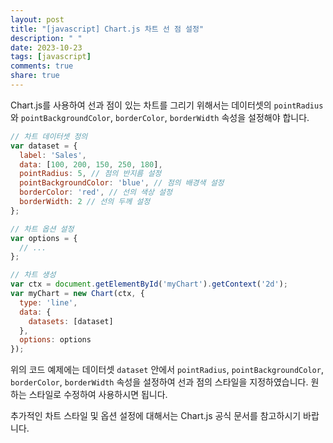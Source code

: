 ```yaml
---
layout: post
title: "[javascript] Chart.js 차트 선 점 설정"
description: " "
date: 2023-10-23
tags: [javascript]
comments: true
share: true
---
```


Chart.js를 사용하여 선과 점이 있는 차트를 그리기 위해서는 데이터셋의 `pointRadius`와 `pointBackgroundColor`, `borderColor`, `borderWidth` 속성을 설정해야 합니다.

```javascript
// 차트 데이터셋 정의
var dataset = {
  label: 'Sales',
  data: [100, 200, 150, 250, 180],
  pointRadius: 5, // 점의 반지름 설정
  pointBackgroundColor: 'blue', // 점의 배경색 설정
  borderColor: 'red', // 선의 색상 설정
  borderWidth: 2 // 선의 두께 설정
};

// 차트 옵션 설정
var options = {
  // ...
};

// 차트 생성
var ctx = document.getElementById('myChart').getContext('2d');
var myChart = new Chart(ctx, {
  type: 'line',
  data: {
    datasets: [dataset]
  },
  options: options
});
```

위의 코드 예제에는 데이터셋 `dataset` 안에서 `pointRadius`, `pointBackgroundColor`, `borderColor`, `borderWidth` 속성을 설정하여 선과 점의 스타일을 지정하였습니다. 원하는 스타일로 수정하여 사용하시면 됩니다.

추가적인 차트 스타일 및 옵션 설정에 대해서는 Chart.js 공식 문서를 참고하시기 바랍니다.